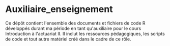 # Auxiliaire_enseignement
Ce dépôt contient l'ensemble des documents et fichiers de code R développés durant ma période en tant qu'auxiliaire pour le cours Introduction à l'actuariat II. Il inclut les ressources pédagogiques, les scripts de code et tout autre matériel créé dans le cadre de ce rôle.
